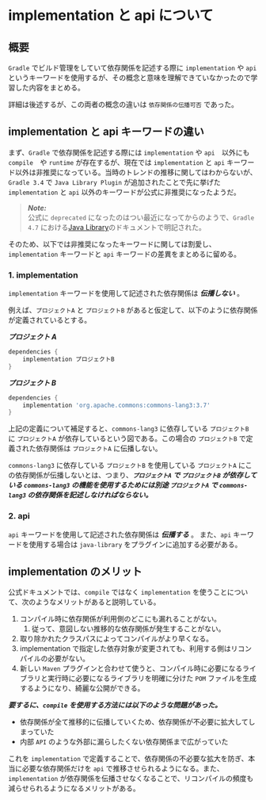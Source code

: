 # implementation と api について

## 概要

`Gradle` でビルド管理をしていて依存関係を記述する際に `implementation` や `api` というキーワードを使用するが、その概念と意味を理解できていなかったので学習した内容をまとめる。

詳細は後述するが、この両者の概念の違いは `依存関係の伝播可否` であった。

## implementation と api キーワードの違い

まず、`Gradle` で依存関係を記述する際には `implementation` や `api`　以外にも `compile`　や `runtime` が存在するが、現在では `implementation` と `api` キーワード以外は非推奨になっている。当時のトレンドの推移に関してはわからないが、`Gradle 3.4` で `Java Library Plugin` が追加されたことで先に挙げた `implementation` と `api` 以外のキーワードが公式に非推奨になったようだ。

> **_Note:_**</br>
> 公式に `deprecated` になったのはつい最近になってからのようで、`Gradle 4.7` における[Java Library](https://docs.gradle.org/4.7/userguide/java_plugin.html#sec:java_plugin_and_dependency_management)のドキュメントで明記された。

そのため、以下では非推奨になったキーワードに関しては割愛し、`implementation` キーワードと `api` キーワードの差異をまとめるに留める。

### 1. implementation

`implementation` キーワードを使用して記述された依存関係は **_伝播しない_** 。

例えば、`プロジェクトA` と `プロジェクトB` があると仮定して、以下のように依存関係が定義されているとする。

**_プロジェクト A_**

```groovy
dependencies {
    implementation プロジェクトB
}
```

**_プロジェクト B_**

```groovy
dependencies {
    implementation 'org.apache.commons:commons-lang3:3.7'
}
```

上記の定義について補足すると、`commons-lang3` に依存している `プロジェクトB` に `プロジェクトA` が依存しているという図である。この場合の `プロジェクトB` で定義された依存関係は `プロジェクトA` に伝播しない。

`commons-lang3` に依存している `プロジェクトB` を使用している `プロジェクトA` にこの依存関係が伝播しないとは、つまり、**_`プロジェクトA` で `プロジェクトB` が依存している `commons-lang3` の機能を使用するためには別途 `プロジェクトA` で `commons-lang3` の依存関係を記述しなければならない。_**

### 2. api

`api` キーワードを使用して記述された依存関係は **_伝播する_** 。
また、`api` キーワードを使用する場合は `java-library` をプラグインに追加する必要がある。

## implementation のメリット

公式ドキュメントでは、`compile` ではなく `implementation` を使うことについて、次のようなメリットがあると説明している。

1. コンパイル時に依存関係が利用側のどこにも漏れることがない。
   1. 従って、意図しない推移的な依存関係が発生することがない。
2. 取り除かれたクラスパスによってコンパイルがより早くなる。
3. implementation で指定した依存対象が変更されても、利用する側はリコンパイルの必要がない。
4. 新しい `Maven` プラグインと合わせて使うと、コンパイル時に必要になるライブラリと実行時に必要になるライブラリを明確に分けた `POM` ファイルを生成するようになり、綺麗な公開ができる。

**_要するに、`compile` を使用する方法には以下のような問題があった。_**

- 依存関係が全て推移的に伝播していくため、依存関係が不必要に拡大してしまっていた
- 内部 `API` のような外部に漏らしたくない依存関係まで広がっていた

これを `implementation` で定義することで、依存関係の不必要な拡大を防ぎ、本当に必要な依存関係だけを `api` で推移させられるようになる。また、`implementation` が依存関係を伝播させなくなることで、リコンパイルの頻度も減らせられるようになるメリットがある。
